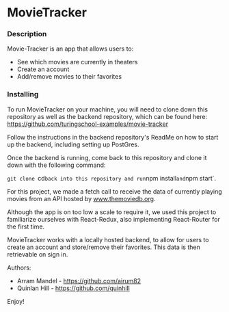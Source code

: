 # MovieTracker

### Description

Movie-Tracker is an app that allows users to:

* See which movies are currently in theaters
* Create an account
* Add/remove movies to their favorites

### Installing

To run MovieTracker on your machine, you will need to clone down this repository as well as the backend repository, which can be found here: https://github.com/turingschool-examples/movie-tracker

Follow the instructions in the backend repository's ReadMe on how to start up the backend, including setting up PostGres.

Once the backend is running, come back to this repository and clone it down with the following command:

`git clone
`cd` back into this repository and run `npm install` and `npm start`.

For this project, we made a fetch call to receive the data of currently playing movies from an API hosted by www.themoviedb.org. 

Although the app is on too low a scale to require it, we used this project to familiarize ourselves with React-Redux, also implementing React-Router for the first time.

MovieTracker works with a locally hosted backend, to allow for users to create an account and store/remove their favorites. This data is then retrievable on sign in.

Authors:
* Arram Mandel - https://github.com/airum82
* Quinlan Hill - https://github.com/quinhill

Enjoy!
